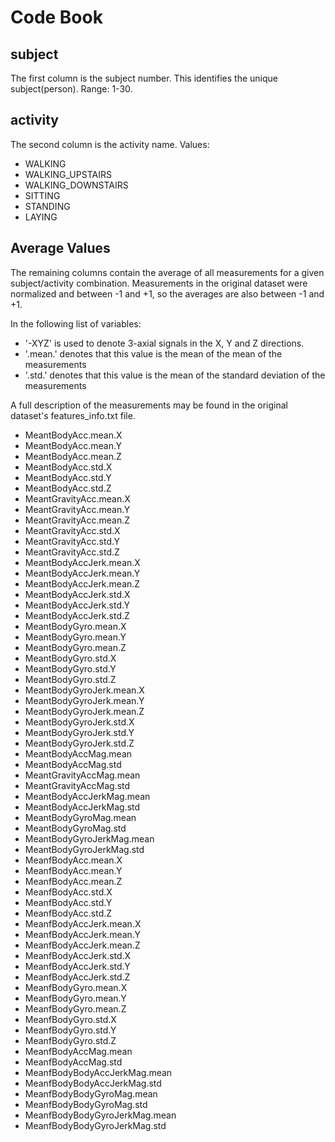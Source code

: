# Code Book

## subject
The first column is the subject number.  This identifies the unique subject(person). Range: 1-30.

## activity
The second column is the activity name. Values:
- WALKING
- WALKING_UPSTAIRS
- WALKING_DOWNSTAIRS
- SITTING
- STANDING
- LAYING

## Average Values
The remaining columns contain the average of all measurements for a given subject/activity combination.  Measurements in the original dataset were normalized and between -1 and +1, so the averages are also between -1 and +1.

In the following list of variables:  
* '-XYZ' is used to denote 3-axial signals in the X, Y and Z directions.
* '.mean.' denotes that this value is the mean of the mean of the measurements
* '.std.' denotes that this value is the mean of the standard deviation of the measurements

A full description of the measurements may be found in the original dataset's features_info.txt file.

* MeantBodyAcc.mean.X          
* MeantBodyAcc.mean.Y
* MeantBodyAcc.mean.Z
* MeantBodyAcc.std.X           
* MeantBodyAcc.std.Y
* MeantBodyAcc.std.Z            
* MeantGravityAcc.mean.X       
* MeantGravityAcc.mean.Y        
* MeantGravityAcc.mean.Z        
* MeantGravityAcc.std.X        
* MeantGravityAcc.std.Y         
* MeantGravityAcc.std.Z        
* MeantBodyAccJerk.mean.X      
* MeantBodyAccJerk.mean.Y       
* MeantBodyAccJerk.mean.Z       
* MeantBodyAccJerk.std.X       
* MeantBodyAccJerk.std.Y       
* MeantBodyAccJerk.std.Z        
* MeantBodyGyro.mean.X         
* MeantBodyGyro.mean.Y          
* MeantBodyGyro.mean.Z          
* MeantBodyGyro.std.X          
* MeantBodyGyro.std.Y           
* MeantBodyGyro.std.Z           
* MeantBodyGyroJerk.mean.X     
* MeantBodyGyroJerk.mean.Y      
* MeantBodyGyroJerk.mean.Z      
* MeantBodyGyroJerk.std.X      
* MeantBodyGyroJerk.std.Y       
* MeantBodyGyroJerk.std.Z       
* MeantBodyAccMag.mean         
* MeantBodyAccMag.std           
* MeantGravityAccMag.mean       
* MeantGravityAccMag.std       
* MeantBodyAccJerkMag.mean      
* MeantBodyAccJerkMag.std       
* MeantBodyGyroMag.mean        
* MeantBodyGyroMag.std          
* MeantBodyGyroJerkMag.mean     
* MeantBodyGyroJerkMag.std     
* MeanfBodyAcc.mean.X           
* MeanfBodyAcc.mean.Y           
* MeanfBodyAcc.mean.Z          
* MeanfBodyAcc.std.X            
* MeanfBodyAcc.std.Y            
* MeanfBodyAcc.std.Z           
* MeanfBodyAccJerk.mean.X       
* MeanfBodyAccJerk.mean.Y       
* MeanfBodyAccJerk.mean.Z      
* MeanfBodyAccJerk.std.X        
* MeanfBodyAccJerk.std.Y        
* MeanfBodyAccJerk.std.Z       
* MeanfBodyGyro.mean.X          
* MeanfBodyGyro.mean.Y          
* MeanfBodyGyro.mean.Z         
* MeanfBodyGyro.std.X           
* MeanfBodyGyro.std.Y           
* MeanfBodyGyro.std.Z          
* MeanfBodyAccMag.mean          
* MeanfBodyAccMag.std           
* MeanfBodyBodyAccJerkMag.mean
* MeanfBodyBodyAccJerkMag.std   
* MeanfBodyBodyGyroMag.mean     
* MeanfBodyBodyGyroMag.std     
* MeanfBodyBodyGyroJerkMag.mean
* MeanfBodyBodyGyroJerkMag.std
